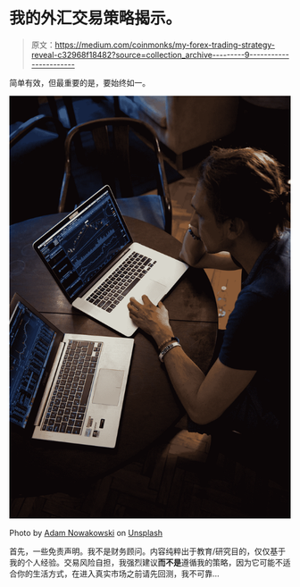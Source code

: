 # 我的外汇交易策略揭示。

> 原文：<https://medium.com/coinmonks/my-forex-trading-strategy-reveal-c32968f18482?source=collection_archive---------9----------------------->

简单有效，但最重要的是，要始终如一。

![](img/2dee3a40c6914726b220292137ed3d44.png)

Photo by [Adam Nowakowski](https://unsplash.com/@adamaszczos?utm_source=medium&utm_medium=referral) on [Unsplash](https://unsplash.com?utm_source=medium&utm_medium=referral)

首先，一些免责声明。我不是财务顾问。内容纯粹出于教育/研究目的，仅仅基于我的个人经验。交易风险自担，我强烈建议**而不是**遵循我的策略，因为它可能不适合你的生活方式，在进入真实市场之前请先回测，我不可靠…